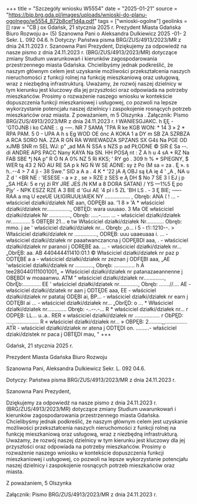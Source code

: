 +++
title = "Szczegóły wniosku W5554"
date = "2025-01-21"
source = "https://bip.brg.gda.pl/images/uploads/wnioski-do-planu-ogolnego/w5554_872b8cef1d4a.pdf"
tags = ["wnioski-ogolne"]
geolinks = []
raw = "CB j ox Gdańsk, 21 stycznia 2025 r. Prezydent Miasta Gdańska Biuro Rozwoju a= (5) Szanowna Pani o Aleksandra Dulkiewicz  2025 -01- 2    Sekr. L. 092 04.6. h Dotyczy: Państwa pisma BRG/ZUS/4913/2023/MR z dnia 24.11.2023 r. Szanowna Pani Prezydent, Dziękujemy za odpowiedź na nasze pismo z dnia 24.11.2023 r. (BRG/ZUS/4913/2023/MR) dotyczące zmiany Studium uwarunkowań i kierunków zagospodarowania przestrzennego miasta Gdańska. Chcielibyśmy jednak podkreślić, że naszym głównym celem jest uzyskanie możliwości przekształcenia naszych nieruchomości z funkcji rolnej na funkcję mieszkaniową oraz usługową, wraz z niezbędną infrastrukturą. Uważamy, że rozwój naszej dzielnicy w tym kierunku jest kluczowy dla jej przyszłości oraz odpowiada na potrzeby mieszkańców. Prosimy o rozważenie naszego wniosku w kontekście dopuszczenia funkcji mieszkaniowej i usługowej, co pozwoli na lepsze wykorzystanie potencjału naszej dzielnicy i zaspokojenie rosnących potrzeb mieszkańców oraz miasta. Z poważaniem, m 5 Olszynka . Załącznik: Pismo BRG/ZUS/4913/2023/MR z dnia 24.11.2023 r. ł WANIESGJAKC. h ĘĘ - 'GTOJNB i ko CANE :. g -—. NR 7 SAMĄ 'TPA R ke KGB WON: * 14 3 » 2 * RPA PAM. 5 0 - UPA A h s Eg WOD OE ónc A KOKA 1 a DY m SB ZA SZRBZA A RCA SORO NA. ZZA R GŃ RA  WWIEWADZA SPZANS SX G4ś Na PGE OD xJMB SNR m SEL WJ: p” „ad MA Ń SSA s NZS p ad PŁODNE © SIR £ Sa --. di ANDRE APS PACC Nany KAYA Na SN. HH POSĄ nt : Ź A h u 4 sA * RZ Na FAB SBE *j NA p” R Ó N A 0% NZ 5 Ri KKS; ' RY gó . 309 h % * SPIEGNY, $ WER tą 43 2 ŃÓ AU RE SA p k NG Ń W  SE ADNE: sy ż Po (M sa = za . Ę ». s h..--4 > 7 4 ji - 38 Swe.” SID a A a . 4 K * '22 jA Ą OBJ są ŁA ię 4 ' „A , NA u Ż d ' <BR NE : 'IESESE - a » z , se > RZE ż SES e Ą DH $ No 7 SE 3 I EJ j p „SA HEA: 5 e ryj żi RY JRE JES /N KM a 8 DORA SATAN) / YS —1%5 Ę po Pjy' - NPK ESZZ RZE A 3 BIE d 'Gui AE '4 pl i 5 ZL 'BH LS . - 3 Ę BIE; -—- RAA a mą U ezeUE UŁIGIRIJUŁIAIEK NY ................. , Obręb: ANA  ( ! ... - właściciel działki/działek NE aan, ODPĘBI aa. '1 8 » 'A * właściciel działki/działek nr................, OBTĘD: wara uuuaao. 3 Ma OE właściciel działki/działek Nr .............., Obręb: .....-......  ... - właściciel działki/działek nr............. 5 OBTĘBI 21...  e tw Właściciel działki/działek Nr............ Obręb: mmo. j  ae ' właściciel działki/działek nr... Obręb: „o... i 5 - t1::1210--. > Właściciel działki/działek nr ..............., ODRĘB: uuu uaaeuaaa i. ... - właściciel działki/działek nr paaatwanczancna j ODPĘBDI aaa,  . - właściciel działki/działek nr paranoi j ODRĘBE aa. ... - właściciel działki/działek nr... „ObrĘB: aa. AB 440444411410:01.1 © Właściciel działki/działek nr paz p ODTĘBE a a - właściciel działki/działek nr zeznan j ODFĘBI aaa,  „AE 'właściciel działki/działek nr ............, Obręb: .............. h A tee280440111001001„ = Właściciel działki/działek nr patanazaeannenne j OBĘBDI w moaaanwu. ATM ” właściciel działki/działek nr.............., ObrĘb:............ EE ' właściciel działki/dziatek nr............., Obręb: .......//.... AE - właściciel działki/dziatek nr aan j ODTĘDE aaa, EE - właściciel działki/działek nr patataj ODĘBI ai, BP... - właściciel działki/działek nr earn j ODTĘBI ai  ... - właściciel działki/działek nr... „ObrĘD: o ... * Właściciel działki/dziatek nr............. Obręb: -..--.-... R * właściciel działki/działek nr... r ODPĘB: LL... u..a.. RER « właściciel działki/działek nr ................. r ObPĘD: ....,................. R « właściciel działki/działek nr... » OBPĘB: 2.........,,...............  ATR - właściciel działki/działek nr atena j ODTĘDI on.  .........- właściciel dziaki/dzistek nr paca j OBTĘDI mau, "
+++

Gdańsk, 21 stycznia 2025 r.

Prezydent Miasta Gdańska
Biuro Rozwoju

Szanowna Pani,
Aleksandra Dulkiewicz
Sekr. L. 092 04.6.

Dotyczy: Państwa pisma BRG/ZUS/4913/2023/MR z dnia 24.11.2023 r.

Szanowna Pani Prezydent,

Dziękujemy za odpowiedź na nasze pismo z dnia 24.11.2023 r. (BRG/ZUS/4913/2023/MR) dotyczące zmiany Studium uwarunkowań i kierunków zagospodarowania przestrzennego miasta Gdańska. Chcielibyśmy jednak podkreślić, że naszym głównym celem jest uzyskanie możliwości przekształcenia naszych nieruchomości z funkcji rolnej na funkcję mieszkaniową oraz usługową, wraz z niezbędną infrastrukturą. Uważamy, że rozwój naszej dzielnicy w tym kierunku jest kluczowy dla jej przyszłości oraz odpowiada na potrzeby mieszkańców. Prosimy o rozważenie naszego wniosku w kontekście dopuszczenia funkcji mieszkaniowej i usługowej, co pozwoli na lepsze wykorzystanie potencjału naszej dzielnicy i zaspokojenie rosnących potrzeb mieszkańców oraz miasta.

Z poważaniem,
5 Olszynka

Załącznik: Pismo BRG/ZUS/4913/2023/MR z dnia 24.11.2023 r.



